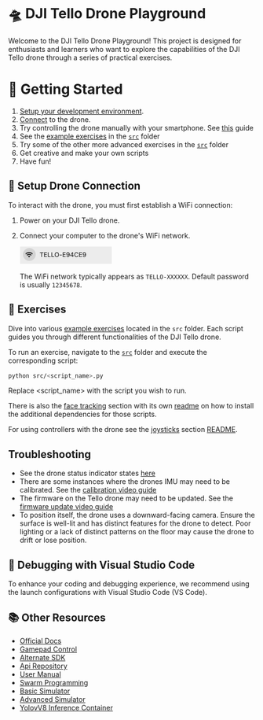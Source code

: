 # 🛸 DJI Tello Drone Playground

Welcome to the DJI Tello Drone Playground! This project is designed for enthusiasts and learners who want to explore the capabilities of the DJI Tello drone through a series of practical exercises.

# 🚀 Getting Started

1. [Setup your development environment](./docs/setting_up_the_environment.md).
2. [Connect](#setup-drone-connection) to the drone.
3. Try controlling the drone manually with your smartphone. See [this](./docs/manual_control_with_smartphone.md) guide
4. See the [example exercises](./src/examples) in the [`src`](./src/) folder
5. Try some of the other more advanced exercises in the [`src`](./src/) folder
6. Get creative and make your own scripts
7. Have fun!

## 📡 Setup Drone Connection

To interact with the drone, you must first establish a WiFi connection:

1. Power on your DJI Tello drone.
2. Connect your computer to the drone's WiFi network.

    ![Connecting to Tello WiFi](./docs/images/trello_wifi.png)

    The WiFi network typically appears as `TELLO-XXXXXX`. Default password is usually `12345678`.

## 📝 Exercises

Dive into various [example exercises](./src/examples) located in the `src` folder. Each script guides you through different functionalities of the DJI Tello drone.

To run an exercise, navigate to the [`src`](./src/)  folder and execute the corresponding script:

```bash
python src/<script_name>.py
```

Replace <script_name> with the script you wish to run.

There is also the [face tracking](./src/face_tracking) section with its own [readme](./src/face_tracking/README.md) on how to install the additional dependencies for those scripts.

For using controllers with the drone see the [joysticks](./src/joysticks) section [README](./src/joysticks/README.md).

## Troubleshooting

- See the drone status indicator states [here](./docs/drone_status_indicator_states.md)
- There are some instances where the drones IMU may need to be calibrated. See the [calibration video guide]([./docs/calibrating_the_drone.md](https://youtu.be/ne5bofb7J9Y?si=JrDHTRJOB3Kxdrs4))
- The firmware on the Tello drone may need to be updated. See the [firmware update video guide](https://youtu.be/zHYj1hzlH20?si=KWMkrB6HlDayjDrj)
- To position itself, the drone uses a downward-facing camera. Ensure the surface is well-lit and has distinct features for the drone to detect. Poor lighting or a lack of distinct patterns on the floor may cause the drone to drift or lose position.

## 🐞 Debugging with Visual Studio Code

To enhance your coding and debugging experience, we recommend using the launch configurations with Visual Studio Code (VS Code). 

## 📚 Other Resources

- [Official Docs](https://dl-cdn.ryzerobotics.com/downloads/tello/20180910/Tello%20SDK%20Documentation%20EN_1.3.pdf)
- [Gamepad Control](https://github.com/cozmobotics/Tello-Swarm-Gamepad)
- [Alternate SDK](https://github.com/ErnGusMik/python-tello/tree/main)
- [Api Repository](https://github.com/honglan3/dji-sdk-DJITelloPy?tab=readme-ov-file)
- [User Manual](https://dl-cdn.ryzerobotics.com/downloads/Tello/20180212/Tello+User+Manual+v1.0_EN_2.12.pdf)
- [Swarm Programming](https://drive.google.com/file/d/1vV73j8Axua5dT8gTwts66TzexJLJBqKR/view)
- [Basic Simulator](https://github.com/Fireline-Science/tello_sim)
- [Advanced Simulator](https://dev.droneblocks.io/simulator.html)
- [YolovV8 Inference Container](https://github.com/anjrew/yolo-v8-inference-container/tree/main?tab=readme-ov-file)
